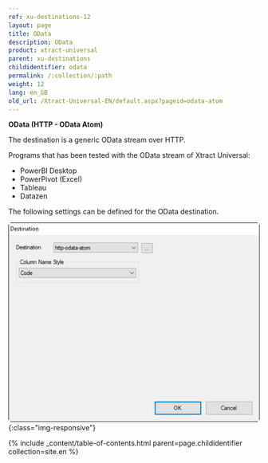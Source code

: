 ```yaml
---
ref: xu-destinations-12
layout: page
title: OData
description: OData
product: xtract-universal
parent: xu-destinations
childidentifier: odata
permalink: /:collection/:path
weight: 12
lang: en_GB
old_url: /Xtract-Universal-EN/default.aspx?pageid=odata-atom
---
```


**OData (HTTP - OData Atom)**

The destination is a generic OData stream over HTTP. 

Programs that has been tested with the OData stream of Xtract Universal: 
- PowerBI Desktop
- PowerPivot (Excel)
- Tableau
- Datazen
 
The following settings can be defined for the OData destination.

![Odata-Atom-Destination-Details](/img/content/Odata-Atom-Destination-Details.jpg){:class="img-responsive"}

{% include _content/table-of-contents.html parent=page.childidentifier collection=site.en %}